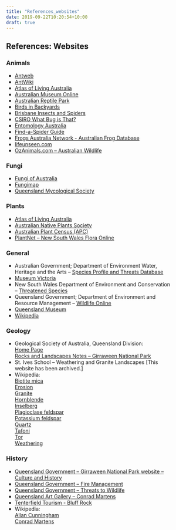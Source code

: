 ```yaml
---
title: "References_websites"
date: 2019-09-22T10:20:54+10:00
draft: true
---
```


<div class="container text">
<div class="centre" style="width: 90%;">

<h2>References: Websites</h2>

<a name="wb_animals"></a>
<h3>Animals</h3>
<ul style="list-style-type: square;">
<li><a href="https://www.antweb.org/" target="_blank">Antweb</a></li>
<li><a href="http://www.antwiki.org/wiki/Welcome_to_AntWiki" target="_blank">AntWiki</a></li>
<li><a href="http://www.ala.org.au/" target="_blank">Atlas of Living Australia</a></li>
<li><a href="http://australianmuseum.net.au/animals" target="_blank">Australian Museum Online</a></li>
<li><a href="http://www.reptilepark.com.au/" target="_blank">Australian Reptile Park</a></li>
<li><a href="http://www.birdsinbackyards.net/" target="_blank">Birds in Backyards</a></li>
<li><a href="http://www.brisbaneinsects.com/pchew_brisbane/index.htm" target="_blank">Brisbane Insects and Spiders</a></li>
<li><a href="http://anic.ento.csiro.au/insectfamilies/" target="_blank">CSIRO What Bug is That?</a></li>
<li><a href="https://entomology.edu.au/" target="_blank">Entomology Australia</a></li>
<li><a href="http://www.findaspider.org.au/index.htm" target="_blank">Find-a-Spider Guide</a></li>
<li><a href="https://frogs.org.au/frogs/search.php" target="_blank">Frogs Australia Network - Australian Frog Database</a></li>
<li><a href="http://lifeunseen.com/" target="_blank">lifeunseen.com</a></li>
<li><a href="http://www.ozanimals.com/" target="_blank">OzAnimals.com &ndash; Australian Wildlife</a></li>
</ul>

<a name="wb_fungi"></a>
<h3>Fungi</h3>
<ul style="list-style-type: square;">
<li><a href="http://www.anbg.gov.au/fungi/" target="_blank">Fungi of Australia</a></li>
<li><a href="http://fungimap.org.au/" target="_blank">Fungimap</a></li>
<li><a href="http://qldfungi.org.au/" target="_blank">Queensland Mycological Society</a></li>
</ul>

<a name="wb_plants"></a>
<h3>Plants</h3>
<ul style="list-style-type: square;">
<li><a href="http://www.ala.org.au/" target="_blank">Atlas of Living Australia</a></li>
<li><a href="http://anpsa.org.au/" target="_blank">Australian Native Plants Society</a></li>
<li><a href="http://www.chah.gov.au/chah/apc/index.html" target="_blank">Australian Plant Census (APC)</a></li>
<li><a href="http://plantnet.rbgsyd.nsw.gov.au/" target="_blank">PlantNet &ndash; New South Wales Flora Online</a></li>
</ul>

<a name="wb_general"></a>
<h3>General</h3>
<ul style="list-style-type: square;">
<li>Australian Government; Department of Environment Water, Heritage and the Arts &ndash; <a href="http://www.environment.gov.au/cgi-bin/sprat/public/sprat.pl" target="_blank">Species Profile and Threats Database</a></li>
<li><a href="https://museumsvictoria.com.au/" target="_blank">Museum Victoria</a></li>
<li>New South Wales Department of Environment and Conservation &ndash; <a href="https://www.environment.nsw.gov.au/topics/animals-and-plants/threatened-species" target="_blank">Threatened Species</a></li>
<li>Queensland Government; Department of Environment and Resource Management &ndash; <a href="https://www.qld.gov.au/environment/plants-animals/species-list" target="_blank">Wildlife Online</a></li>
<li><a href="https://www.qm.qld.gov.au/" target="_blank">Queensland Museum</a></li>
<li><a href="http://en.wikipedia.org/wiki/Main_Page" target="_blank">Wikipedia</a></li>
</ul>

<a name="wb_geology"></a>
<h3>Geology</h3>
<ul style="list-style-type: square;">
<li>Geological Society of Australia, Queensland Division: <br />
<a href="https://www.gsa.org.au/Public/Divisions/Queensland/Public/Divisions/Queensland.aspx?hkey=9686dce6-1cd0-4c18-8ed7-432a0b1277c3" target="_blank">Home Page</a><br />
<a href="https://www.gsa.org.au/Public/Divisions/QLD_subpages/Rocks_and_Landscape_Notes.aspx?WebsiteKey=a8c3ae88-b6eb-48e1-bea8-adfed361add5&hkey=648b9b05-2706-4890-b3ab-3c306c82384d" target="_blank">Rocks and Landscapes Notes &ndash; Girraween National Park</a><br /></li>
<li>St. Ives School &ndash; Weathering and Granite Landscapes [This website has been archived.]<br /></li>
<li>Wikipedia:<br />
<a href="http://en.wikipedia.org/wiki/Biotite" target="_blank">Biotite mica</a><br />
<a href="http://en.wikipedia.org/wiki/Erosion" target="_blank">Erosion</a><br />
<a href="http://en.wikipedia.org/wiki/Granite" target="_blank">Granite</a><br />
<a href="http://en.wikipedia.org/wiki/Hornblende" target="_blank">Hornblende</a><br />
<a href="http://en.wikipedia.org/wiki/Inselberg" target="_blank">Inselberg</a><br />
<a href="http://en.wikipedia.org/wiki/Plagioclase" target="_blank">Plagioclase feldspar</a><br />
<a href="http://en.wikipedia.org/wiki/Orthoclase" target="_blank">Potassium feldspar</a><br />
<a href="http://en.wikipedia.org/wiki/Quartz" target="_blank">Quartz</a><br />
<a href="http://en.wikipedia.org/wiki/Tafoni" target="_blank">Tafoni</a><br />
<a href="https://en.wikipedia.org/wiki/Tor_(rock_formation)" target="_blank">Tor</a><br />
<a href="http://en.wikipedia.org/wiki/Weathering" target="_blank">Weathering</a>
</li>
</ul>

<a name="wb_history"></a>
<h3>History</h3>
<ul style="list-style-type: square;">
<li><a href="https://parks.des.qld.gov.au/parks/girraween/culture.html" target="_blank">Queensland Government &ndash; Girraween National Park website &ndash; Culture and History</a></li>
<li><a href="https://parks.des.qld.gov.au/managing/fire_management.html" target="_blank">Queensland Government &ndash; Fire Management</a></li>
<li><a href="https://environment.des.qld.gov.au/wildlife/threats/index.html" target="_blank">Queensland Government &ndash; Threats to Wildlife</a></li>
<li><a href="http://www.visualarts.qld.gov.au/content/martens_standard.asp?name=Martens_Works_Pyramids" target="_blank">Queensland Art Gallery &ndash; Conrad Martens</a></li>
<li><a href="http://www.nnsw.com.au/tenterfield/blufrock.html" target="_blank">Tenterfield Tourism - Bluff Rock</a></li>
<li>Wikipedia:<br />
<a href="http://en.wikipedia.org/wiki/Allan_Cunningham_%28botanist%29 " target="_blank">Allan Cunningham</a><br />
<a href="http://en.wikipedia.org/wiki/Conrad_Martens" target="_blank">Conrad Martens</a></li>
</ul>
<br /><br />

</div>
</div>
